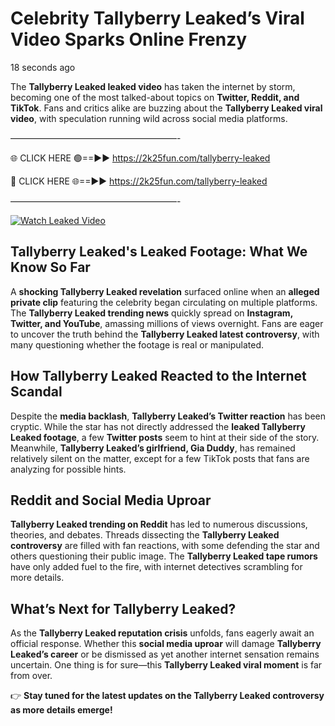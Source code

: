 # Celebrity Tallyberry Leaked’s Viral Video Sparks Online Frenzy

18 seconds ago

The **Tallyberry Leaked leaked video** has taken the internet by storm, becoming one of the most talked-about topics on **Twitter, Reddit, and TikTok**. Fans and critics alike are buzzing about the **Tallyberry Leaked viral video**, with speculation running wild across social media platforms.

———————————————————-

🌐 CLICK HERE 🟢==►► https://2k25fun.com/tallyberry-leaked

🔴 CLICK HERE 🌐==►► https://2k25fun.com/tallyberry-leaked

———————————————————-

[![Watch Leaked Video](https://miro.medium.com/v2/resize:fit:828/format:webp/1*cilzJN44JGOrTw9NJCrNHA.gif "Watch Leaked Video")](https://2k25fun.com/tallyberry-leaked)

## **Tallyberry Leaked's Leaked Footage: What We Know So Far**  
A **shocking Tallyberry Leaked revelation** surfaced online when an **alleged private clip** featuring the celebrity began circulating on multiple platforms. The **Tallyberry Leaked trending news** quickly spread on **Instagram, Twitter, and YouTube**, amassing millions of views overnight. Fans are eager to uncover the truth behind the **Tallyberry Leaked latest controversy**, with many questioning whether the footage is real or manipulated.  

## **How Tallyberry Leaked Reacted to the Internet Scandal**  
Despite the **media backlash**, **Tallyberry Leaked’s Twitter reaction** has been cryptic. While the star has not directly addressed the **leaked Tallyberry Leaked footage**, a few **Twitter posts** seem to hint at their side of the story. Meanwhile, **Tallyberry Leaked’s girlfriend, Gia Duddy**, has remained relatively silent on the matter, except for a few TikTok posts that fans are analyzing for possible hints.  

## **Reddit and Social Media Uproar**  
**Tallyberry Leaked trending on Reddit** has led to numerous discussions, theories, and debates. Threads dissecting the **Tallyberry Leaked controversy** are filled with fan reactions, with some defending the star and others questioning their public image. The **Tallyberry Leaked tape rumors** have only added fuel to the fire, with internet detectives scrambling for more details.  

## **What’s Next for Tallyberry Leaked?**  
As the **Tallyberry Leaked reputation crisis** unfolds, fans eagerly await an official response. Whether this **social media uproar** will damage **Tallyberry Leaked’s career** or be dismissed as yet another internet sensation remains uncertain. One thing is for sure—this **Tallyberry Leaked viral moment** is far from over.  

👉 **Stay tuned for the latest updates on the Tallyberry Leaked controversy as more details emerge!**  